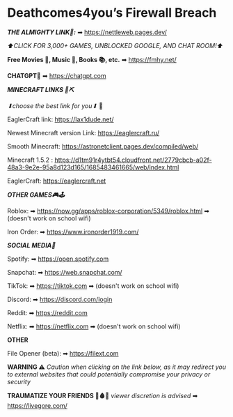 # Deathcomes4you’s Firewall Breach


**_THE ALMIGHTY LINK🥇:_** ➡ https://nettleweb.pages.dev/

_⬆CLICK FOR 3,000+ GAMES, UNBLOCKED GOOGLE, AND CHAT ROOM!⬆_

**Free Movies 🎥, Music 🎵, Books 📚, etc.** ➡ https://fmhy.net/

**CHATGPT🤖** ➡ https://chatgpt.com


***MINECRAFT LINKS 🧱⛏***

_⬇choose the best link for you⬇_ 🙂

EaglerCraft link: https://lax1dude.net/

Newest Minecraft version Link: https://eaglercraft.ru/

 Smooth Minecraft: https://astronetclient.pages.dev/compiled/web/  
 
Minecraft 1.5.2 : https://d1tm91r4ytbt54.cloudfront.net/2779cbcb-a02f-48a3-9e2e-95a8d123d165/1685483461665/web/index.html

EaglerCraft: https://eaglercraft.net

***OTHER GAMES🎮🕹***

Roblox: ➡ https://now.gg/apps/roblox-corporation/5349/roblox.html ➡ (doesn't work on school wifi)

Iron Order: ➡ https://www.ironorder1919.com/

***SOCIAL MEDIA📱***

Spotify: ➡ https://open.spotify.com

Snapchat: ➡ https://web.snapchat.com/

TikTok: ➡ https://tiktok.com ➡ (doesn't work on school wifi)

Discord: ➡ https://discord.com/login

Reddit: ➡ https://reddit.com

Netflix: ➡ https://netflix.com ➡ (doesn't work on school wifi)

**OTHER**

File Opener (beta): ➡ https://filext.com




**WARNING ⚠** _Caution when clicking on the link below, as it may redirect you to external websites that could potentially compromise your privacy or security_

**TRAUMATIZE YOUR FRIENDS 🔪🩸😈** _viewer discretion is advised_  ➡ https://livegore.com/


